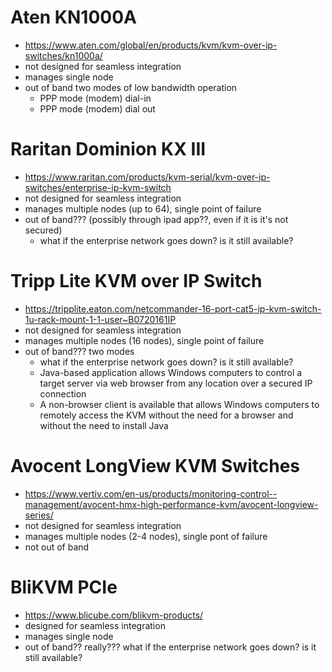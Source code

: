 # Aten KN1000A
* https://www.aten.com/global/en/products/kvm/kvm-over-ip-switches/kn1000a/
* not designed for seamless integration
* manages single node
* out of band two modes of low bandwidth operation
  * PPP mode (modem) dial-in 
  * PPP mode (modem) dial out 

# Raritan Dominion KX III
* https://www.raritan.com/products/kvm-serial/kvm-over-ip-switches/enterprise-ip-kvm-switch
* not designed for seamless integration
* manages multiple nodes (up to 64), single point of failure
* out of band??? (possibly through ipad app??, even if it is it's not secured)
  * what if the enterprise network goes down? is it still available?

# Tripp Lite KVM over IP Switch
* https://tripplite.eaton.com/netcommander-16-port-cat5-ip-kvm-switch-1u-rack-mount-1-1-user~B0720161IP
* not designed for seamless integration
* manages multiple nodes (16 nodes), single point of failure
* out of band??? two modes
    * what if the enterprise network goes down? is it still available?
    * Java-based application allows Windows computers to control a target server via web browser from any location over a secured IP connection
  * A non-browser client is available that allows Windows computers to remotely access the KVM without the need for a browser and without the need to install Java

# Avocent LongView KVM Switches
* https://www.vertiv.com/en-us/products/monitoring-control--management/avocent-hmx-high-performance-kvm/avocent-longview-series/
* not designed for seamless integration
* manages multiple nodes (2-4 nodes), single pont of failure
* not out of band

# BliKVM PCIe
* https://www.blicube.com/blikvm-products/
* designed for seamless integration
* manages single node
* out of band?? really??? what if the enterprise network goes down? is it still available?